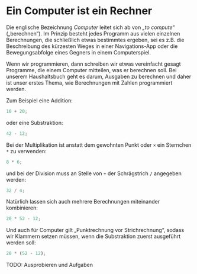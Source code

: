 # Ein Computer ist ein Rechner

Die englische Bezeichnung _Computer_ leitet sich ab von _„to compute“_ („berechnen“).
Im Prinzip besteht jedes Programm aus vielen einzelnen Berechnungen, die schließlich
etwas bestimmtes ergeben, sei es z.B. die Beschreibung des kürzesten Weges in einer
Navigations-App oder die Bewegungsabfolge eines Gegners in einem Computerspiel.

Wenn wir programmieren, dann schreiben wir etwas vereinfacht gesagt Programme, die
einem Computer mitteilen, was er berechnen soll. Bei unserem Haushaltsbuch geht es darum,
Ausgaben zu berechnen und daher ist unser erstes Thema, wie Berechnungen mit Zahlen
programmiert werden.

Zum Beispiel eine Addition:

```javascript
10 + 20;
```

oder eine Substraktion:

```javascript
42 - 12;
```

Bei der Multiplikation ist anstatt dem gewohnten Punkt oder `×` ein Sternchen `*` zu verwenden:

```javascript
8 * 6;
```

und bei der Division muss an Stelle von `÷` der Schrägstrich `/` angegeben werden:

```javascript
32 / 4;
```

Natürlich lassen sich auch mehrere Berechnungen miteinander kombinieren:

```javascript
20 * 52 - 12;
```

Und auch für Computer gilt „Punktrechnung vor Strichrechnung“, sodass wir Klammern setzen
müssen, wenn die Substraktion zuerst ausgeführt werden soll:

```javascript
20 * (52 - 12);
```

TODO: Ausprobieren und Aufgaben
